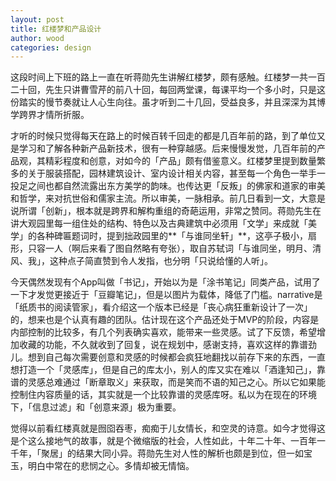 ```yaml
---
layout: post
title: 红楼梦和产品设计
author: wood
categories: design
---
```


这段时间上下班的路上一直在听蒋勋先生讲解红楼梦，颇有感触。红楼梦一共一百二十回，先生只讲曹雪芹的前八十回，每回两堂课，每课平均一个多小时，只是这份踏实的慢节奏就让人心生向往。虽才听到二十几回，受益良多，并且深深为其博学跨界才情所折服。

才听的时候只觉得每天在路上的时候百转千回走的都是几百年前的路，到了单位又是学习和了解各种新产品新技术，很有一种穿越感。后来慢慢发觉，几百年前的产品观，其精彩程度和创意，对如今的「产品」颇有借鉴意义。红楼梦里提到数量繁多的关于服装搭配，园林建筑设计、室内设计相关内容，甚至每一个角色一举手一投足之间也都自然流露出东方美学的韵味。也传达更「反叛」的佛家和道家的审美和哲学，来对抗世俗和儒家主流。所以审美，一脉相承。前几日看到一文，大意是说所谓「创新」，根本就是跨界和解构重组的奇葩运用，非常之赞同。蒋勋先生在讲大观园里每一组住处的结构、特色以及古典建筑中必须用「文学」来成就「美学」的各种碑匾题词时，提到拙政园里的**「与谁同坐轩」**，这亭子极小，扇形，只容一人（啊后来看了图自然略有夸张），取自苏轼词「与谁同坐，明月、清风、我」，这种点子简直赞到令人发指，也分明「只说给懂的人听」。

今天偶然发现有个App叫做「书记」，开始以为是「涂书笔记」同类产品，试用了一下才发觉更接近于「豆瓣笔记」，但是以图片为载体，降低了门槛。narrative是「纸质书的阅读管家」，看介绍这一个版本已经是「丧心病狂重新设计了一次」的，想来也是个认真有趣的团队。估计现在这个产品还处于MVP的阶段，内容是内部控制的比较多，有几个列表确实喜欢，能带来一些灵感。试了下反馈，希望增加收藏的功能，不久就收到了回复，说在规划中，感谢支持，喜欢这样的靠谱劲儿。想到自己每次需要创意和灵感的时候都会疯狂地翻找以前存下来的东西，一直想打造一个「灵感库」，但是自己的库太小，别人的库又实在难以「酒逢知己」，靠谱的灵感总难通过「断章取义」来获取，而是笑而不语的知己之心。所以它如果能控制住内容质量的话，其实就是一个比较靠谱的灵感库呀。私以为在现在的环境下，「信息过滤」和「创意来源」极为重要。

觉得以前看红楼真就是囫囵吞枣，痴痴于儿女情长，和空灵的诗意。如今才觉得这是个这么接地气的故事，就是个微缩版的社会，人性如此，十年二十年、一百年一千年，「聚居」的结果大同小异。蒋勋先生对人性的解析也颇是到位，但一如宝玉，明白中常在的悲悯之心。多情却被无情恼。